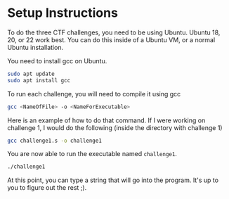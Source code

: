 # Setup Instructions
To do the three CTF challenges, you need to be using Ubuntu. Ubuntu 18, 20, or 22 work best. You can do this inside of a Ubuntu VM, or a normal Ubuntu installation.

You need to install gcc on Ubuntu.
```bash
sudo apt update
sudo apt install gcc
```

To run each challenge, you will need to compile it using gcc
```bash
gcc <NameOfFile> -o <NameForExecutable>
```

Here is an example of how to do that command. If I were working on challenge 1, I would do the following (inside the directory with challenge 1)
```bash
gcc challenge1.s -o challenge1
```
You are now able to run the executable named `challenge1`.
```bash
./challenge1
```
At this point, you can type a string that will go into the program. It's up to you to figure out the rest ;).